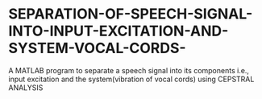 # SEPARATION-OF-SPEECH-SIGNAL-INTO-INPUT-EXCITATION-AND-SYSTEM-VOCAL-CORDS-
A MATLAB program to separate a speech signal into its components i.e., input excitation and the system(vibration of vocal cords) using CEPSTRAL ANALYSIS
